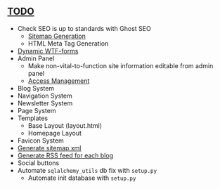 ## [TODO](https://docs.google.com/a/myonictechnologies.com/document/d/1GB5TynLs-_GnDuHKx0f23URxWyeD57Hy477ZhmzysFE/edit?usp=sharing)
* Check SEO is up to standards with Ghost SEO
  * [Sitemap Generation](https://pythonprogramming.net/flask-seo-tutorial/)
  * HTML Meta Tag Generation
* [Dynamic WTF-forms](https://stackoverflow.com/questions/22203159/generate-a-dynamic-form-using-flask-wtf-and-sqlalchemy)
* Admin Panel
  * Make non-vital-to-function site information editable from admin panel
  * [Access Management](http://pythonhosted.org/Flask-Principal/)
* Blog System
* Navigation System
* Newsletter System
* Page System
* Templates
  * Base Layout (layout.html)
  * Homepage Layout
* Favicon System
* [Generate sitemap.xml](http://flask.pocoo.org/snippets/108/)
* [Generate RSS feed for each blog](http://flask.pocoo.org/snippets/10/)
* Social buttons
* Automate `sqlalchemy_utils` db fix with `setup.py`
  * Automate init database with `setup.py`
